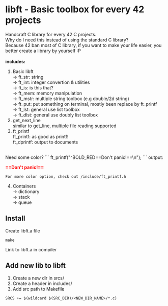 # libft - Basic toolbox for every 42 projects
Handcraft C library for every 42 C projects.<br>
Why do I need this instead of using the standard C library? <br>
Because 42 ban most of C library, if you want to make your life easier, you better create a library by yourself :P<br>
<br>
**includes:**
1. Basic libft<br>
    -> ft_str: string<br>
    -> ft_int: integer convertion & utilities<br>
    -> ft_is: is this that?<br>
    -> ft_mem: memory manipulation<br>
    -> ft_mstr: multiple string toolbox (e.g double/2d string)<br>
    -> ft_put: put something on terminal, mostly been replace by    ft_printf<br>
    -> ft_lst: general use list toolbox<br>
    -> ft_dlst: general use doubly list toolbox<br>
2. get_next_line<br>
    similar to get_line, multiple file reading supported
3. ft_printf<br>
    ft_printf: as good as printf!<br>
    ft_dprintf: output to documents<br>
<br>
    Need some color?
    ```
    ft_printf("^BOLD_RED==Don't panic!==\n");
    ```
    output:
    <p style="color:Red;"><b>==Don't panic!==</b></p>
    
    For more color option, check out /include/ft_printf.h
4. Containers<br>
    -> dictionary<br>
    -> stack<br>
    -> queue<br>

## Install
Create libft.a file
```
make
```
Link to libft.a in compiler

## Add new lib to libft
1. Create a new dir in srcs/
2. Create a header in includes/
3. Add src path to Makefile
```
SRCS += $(wildcard $(SRC_DIR)/<NEW_DIR_NAME>/*.c)
```
